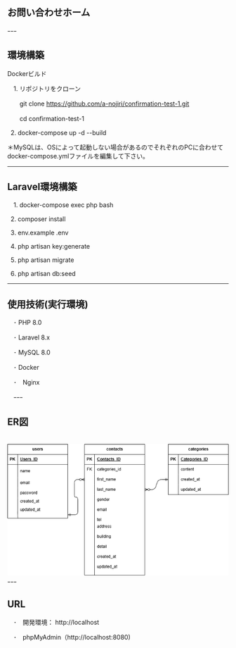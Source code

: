 ## **お問い合わせホーム**
ｰｰｰ

## 環境構築
Dockerビルド

　1. リポジトリをクローン
 
 　　git clone https://github.com/a-nojiri/confirmation-test-1.git
   
　　cd confirmation-test-1
 
  2. docker-compose up -d --build
  
＊MySQLは、OSによって起動しない場合があるのでそれぞれのPCに合わせてdocker-compose.ymlファイルを編集して下さい。

  ---
## Laravel環境構築  

　1. docker-compose exec php bash
 
  2. composer install
  
  3. env.example .env
  
  4. php artisan key:generate
  
  5. php artisan migrate
  
  6. php artisan db:seed
  
  ---
## 使用技術(実行環境)

  　･ PHP 8.0
  
　･ Laravel 8.x
 
　･ MySQL 8.0
 
　･ Docker
 
　･　Nginx
 
　ｰｰｰ
## ER図
　![ER図](./er.png)
ｰｰｰ
## URL
　･　開発環境： http://localhost
 
　･　phpMyAdmin（http://localhost:8080)

